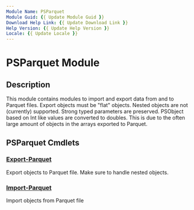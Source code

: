 ```yaml
---
Module Name: PSParquet
Module Guid: {{ Update Module Guid }}
Download Help Link: {{ Update Download Link }}
Help Version: {{ Update Help Version }}
Locale: {{ Update Locale }}
---
```


# PSParquet Module
## Description
This module contains modules to import and export data from and to Parquet files. Export objects must be "flat" objects. Nested objects are not (currently) supported. Strong typed parameters are preserved. PSObject based on Int like values are converted to doubles. This is due to the often large amount of objects in the arrays exported to Parquet.

## PSParquet Cmdlets
### [Export-Parquet](Export-Parquet.md)
Export objects to Parquet file. Make sure to handle nested objects.

### [Import-Parquet](Import-Parquet.md)
Import objects from Parquet file

